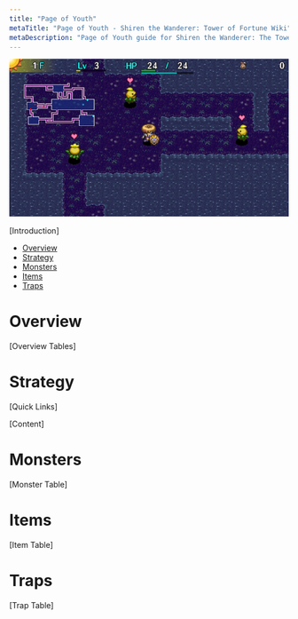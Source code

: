 ```yaml
---
title: "Page of Youth"
metaTitle: "Page of Youth - Shiren the Wanderer: Tower of Fortune Wiki"
metaDescription: "Page of Youth guide for Shiren the Wanderer: The Tower of Fortune and the Dice of Fate."
---
```

<div class="pageTopImage screenshot">
  <img src="../images/overworld/page_of_youth.jpg"/>
</div>

[Introduction]

<ul class="quickLinksUL">
  <li><a href="#overview">Overview</a></li>
  <li><a href="#strategy">Strategy</a></li>
  <li><a href="#monsters">Monsters</a></li>
  <li><a href="#items">Items</a></li>
  <li><a href="#traps">Traps</a></li>
</ul>

# Overview

[Overview Tables]

# Strategy

[Quick Links]

[Content]

# Monsters

[Monster Table]

# Items

[Item Table]

# Traps

[Trap Table]
